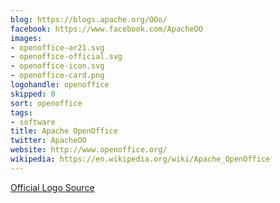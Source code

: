 ```yaml
---
blog: https://blogs.apache.org/OOo/
facebook: https://www.facebook.com/ApacheOO
images:
- openoffice-ar21.svg
- openoffice-official.svg
- openoffice-icon.svg
- openoffice-card.png
logohandle: openoffice
skipped: 0
sort: openoffice
tags:
- software
title: Apache OpenOffice
twitter: ApacheOO
website: http://www.openoffice.org/
wikipedia: https://en.wikipedia.org/wiki/Apache_OpenOffice
---
```


[Official Logo Source](https://commons.wikimedia.org/wiki/File:Apache_OpenOffice_logo_and_wordmark_%282014%29.svg)
